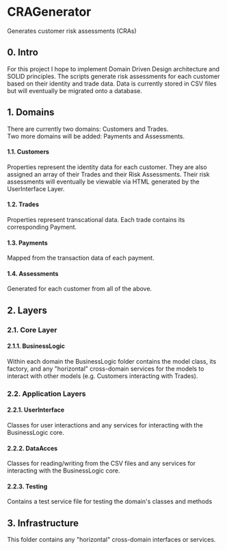 # CRAGenerator
Generates customer risk assessments (CRAs)

## 0. Intro

For this project I hope to implement Domain Driven Design architecture and SOLID principles. The scripts generate risk assessments for each customer based on their identity and trade data. Data is currently stored in CSV files but will eventually be migrated onto a database.

## 1. Domains

There are currently two domains: Customers and Trades.  
Two more domains will be added: Payments and Assessments.

#### 1.1. Customers

Properties represent the identity data for each customer. They are also assigned an array of their Trades and their Risk Assessments. Their risk assessments will eventually be viewable via HTML generated by the UserInterface Layer.

#### 1.2. Trades

Properties represent transcational data. Each trade contains its corresponding Payment.

#### 1.3. Payments

Mapped from the transaction data of each payment.

#### 1.4. Assessments

Generated for each customer from all of the above.

## 2. Layers

### 2.1. Core Layer

#### 2.1.1. BusinessLogic  

Within each domain the BusinessLogic folder contains the model class, its factory, and any "horizontal" cross-domain services for the models to interact with other models (e.g. Customers interacting with Trades).

### 2.2. Application Layers

#### 2.2.1. UserInterface

Classes for user interactions and any services for interacting with the BusinessLogic core.

#### 2.2.2. DataAcces

Classes for reading/writing from the CSV files and any services for interacting with the BusinessLogic core.

#### 2.2.3. Testing

Contains a test service file for testing the domain's classes and methods

## 3. Infrastructure

This folder contains any "horizontal" cross-domain interfaces or services.

